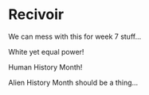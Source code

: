 # Recivoir

We can mess with this for week 7 stuff...

White yet equal power!

Human History Month!

Alien History Month should be a thing...